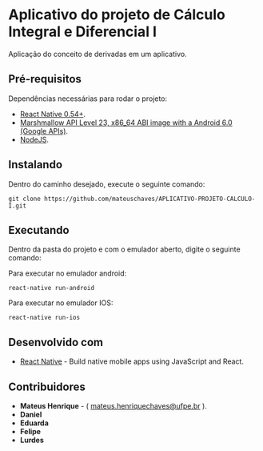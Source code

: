 # Aplicativo do projeto de Cálculo Integral e Diferencial I

Aplicação do conceito de derivadas em um aplicativo.


## Pré-requisitos

Dependências necessárias para rodar o projeto: 

* [React Native 0.54+](https://facebook.github.io/react-native/).
* [Marshmallow API Level 23, x86_64 ABI image with a Android 6.0 (Google APIs)](https://www.genymotion.com/).
* [NodeJS](https://nodejs.org/en/).


## Instalando
Dentro do caminho desejado, execute o seguinte comando: 

```
git clone https://github.com/mateuschaves/APLICATIVO-PROJETO-CALCULO-I.git
```

## Executando
Dentro da pasta do projeto e com o emulador aberto, digite o seguinte comando:

Para executar no emulador android: 
```
react-native run-android
```

Para executar no emulador IOS:
```
react-native run-ios
```

## Desenvolvido com

* [React Native](https://facebook.github.io/react-native/) - Build native mobile apps using JavaScript and React.

## Contribuidores

* **Mateus Henrique** -  ( mateus.henriquechaves@ufpe.br ).
* **Daniel**
* **Eduarda**
* **Felipe**
* **Lurdes**
